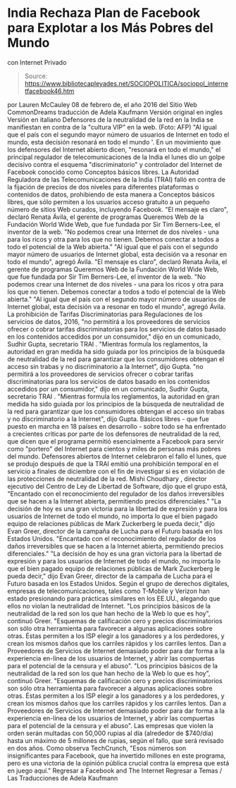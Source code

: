 # India Rechaza Plan de Facebook para Explotar a los Más Pobres del Mundo 
con Internet Privado

> Source: https://www.bibliotecapleyades.net/SOCIOPOLITICA/sociopol_internetfacebook46.htm

por Lauren McCauley 08 de febrero de, el año 2016 del Sitio Web CommonDreams
traducción de Adela Kaufmann Versión original en ingles
Versión en italiano
Defensores de la neutralidad de la red en la India se
manifiestan en contra de la "cultura VIP" en la web.
(Foto: AFP)
"Al igual que el país con el segundo mayor número
de usuarios de Internet en todo el mundo,
esta decisión resonará en todo el mundo '.
En un movimiento que los defensores del Internet abierto dicen, "resonará en todo el mundo," el principal regulador de telecomunicaciones de la India el lunes dio un golpe decisivo contra el esquema "discriminatorio" y controlador del Internet de Facebook conocido como Conceptos básicos libres.
La Autoridad Reguladora de las Telecomunicaciones de la India (TRAI) falló en contra de la fijación de precios de dos niveles para diferentes plataformas o contenidos de datos, prohibiendo de esta manera a Conceptos básicos libres, que sólo permiten a los usuarios acceso gratuito a un pequeño número de sitios Web curados, incluyendo Facebook.
"El mensaje es claro", declaró Renata Ávila, el gerente de programas Queremos Web de la Fundación World Wide Web, que fue fundada por Sir Tim Berners-Lee, el inventor de la web. "No podemos crear una Internet de dos niveles - una para los ricos y otra para los que no tienen. Debemos conectar a todos a todo el potencial de la Web abierta." "Al igual que el país con el segundo mayor número de usuarios de Internet global, esta decisión va a resonar en todo el mundo", agregó Ávila.
"El mensaje es claro", declaró Renata Ávila, el gerente de programas Queremos Web de la Fundación World Wide Web, que fue fundada por Sir Tim Berners-Lee, el inventor de la web.
"No podemos crear una Internet de dos niveles - una para los ricos y otra para los que no tienen. Debemos conectar a todos a todo el potencial de la Web abierta."
"Al igual que el país con el segundo mayor número de usuarios de Internet global, esta decisión va a resonar en todo el mundo", agregó Ávila.
La prohibición de Tarifas Discriminatorias para Regulaciones de los servicios de datos, 2016,
"no permitirá a los proveedores de servicios ofrecer o cobrar tarifas discriminatorias para los servicios de datos basado en los contenidos accedidos por un consumidor," dijo en un comunicado, Sudhir Gupta, secretario TRAI . "Mientras formula los reglamentos, la autoridad en gran medida ha sido guiada por los principios de la búsqueda de neutralidad de la red para garantizar que los consumidores obtengan el acceso sin trabas y no discriminatorio a la Internet", dijo Gupta.
"no permitirá a los proveedores de servicios ofrecer o cobrar tarifas discriminatorias para los servicios de datos basado en los contenidos accedidos por un consumidor," dijo en un comunicado, Sudhir Gupta, secretario TRAI .
"Mientras formula los reglamentos, la autoridad en gran medida ha sido guiada por los principios de la búsqueda de neutralidad de la red para garantizar que los consumidores obtengan el acceso sin trabas y no discriminatorio a la Internet", dijo Gupta.
Básicos libres - que fue puesto en marcha en 18 países en desarrollo - sobre todo se ha enfrentado a crecientes críticas por parte de los defensores de neutralidad de la red, que dicen que el programa permitió esencialmente a Facebook para servir como "portero" del Internet para cientos y miles de personas más pobres del mundo.
Defensores abiertos de Internet celebraron el fallo el lunes, que se produjo después de que la TRAI emitió una prohibición temporal en el servicio a finales de diciembre con el fin de investigar si es en violación de las protecciones de neutralidad de la red.
Mishi Choudhary , director ejecutivo del Centro de Ley de Libertad de Software, dijo que el grupo está,
"Encantado con el reconocimiento del regulador de los daños irreversibles que se hacen a la Internet abierta, permitiendo precios diferenciales." "La decisión de hoy es una gran victoria para la libertad de expresión y para los usuarios de Internet de todo el mundo, no importa lo que el bien pagado equipo de relaciones públicas de Mark Zuckerberg le pueda decir," dijo Evan Greer, director de la campaña de Lucha para el Futuro basada en los Estados Unidos.
"Encantado con el reconocimiento del regulador de los daños irreversibles que se hacen a la Internet abierta, permitiendo precios diferenciales."
"La decisión de hoy es una gran victoria para la libertad de expresión y para los usuarios de Internet de todo el mundo, no importa lo que el bien pagado equipo de relaciones públicas de Mark Zuckerberg le pueda decir," dijo Evan Greer, director de la campaña de Lucha para el Futuro basada en los Estados Unidos.
Según el grupo de derechos digitales, empresas de telecomunicaciones, tales como T-Mobile y Verizon han estado presionando para prácticas similares en los EE.UU., alegando que ellos no violan la neutralidad de Internet.
"Los principios básicos de la neutralidad de la red son los que han hecho de la Web lo que es hoy", continuó Greer. "Esquemas de calificación cero y precios discriminatorios son sólo otra herramienta para favorecer a algunas aplicaciones sobre otras. Éstas permiten a los ISP elegir a los ganadores y a los perdedores, y crean los mismos daños que los carriles rápidos y los carriles lentos. Dan a Proveedores de Servicios de Internet demasiado poder para dar forma a la experiencia en-línea de los usuarios de Internet, y abrir las compuertas para el potencial de la censura y el abuso".
"Los principios básicos de la neutralidad de la red son los que han hecho de la Web lo que es hoy", continuó Greer.
"Esquemas de calificación cero y precios discriminatorios son sólo otra herramienta para favorecer a algunas aplicaciones sobre otras. Éstas permiten a los ISP elegir a los ganadores y a los perdedores, y crean los mismos daños que los carriles rápidos y los carriles lentos.
Dan a Proveedores de Servicios de Internet demasiado poder para dar forma a la experiencia en-línea de los usuarios de Internet, y abrir las compuertas para el potencial de la censura y el abuso".
Las empresas que violen la orden serán multadas con 50,000 rupias al día (alrededor de $740/día) hasta un máximo de 5 millones de rupias, según el fallo, que será revisado en dos años.
Como observa TechCrunch,
"Esos números son insignificantes para Facebook, que ha invertido millones en este programa, pero es una victoria de la opinión pública crucial contra la empresa que está en juego aquí."
Regresar a Facebook and The Internet
Regresar a Temas / Las Traducciones de Adela Kaufmann
